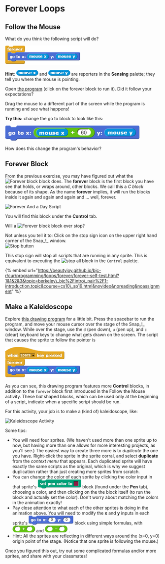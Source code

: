 # Forever Loops

## Follow the Mouse

What do you think the following script will do?

![](../.gitbook/assets/image%20%2848%29.png)

**Hint**: ![](../.gitbook/assets/image%20%2811%29.png) and ![](../.gitbook/assets/image%20%2871%29.png) are reporters in the **Sensing** palette; they tell you where the mouse is pointing.

Open [the program](http://snap.berkeley.edu/snapsource/snap.html#open:https://beautyjoy.github.io/bjc-r/prog/loop/follow-that-mouse.xml) \(click on the forever block to run it\). Did it follow your expectations?

Drag the mouse to a different part of the screen while the program is running and see what happens!

**Try this:** change the go to block to look like this:

![](../.gitbook/assets/image%20%2828%29.png)

How does this change the program's behavior?

## Forever Block

From the previous exercise, you may have figured out what the ![Forever block](https://beautyjoy.github.io/bjc-r/img/blocks/forever.png) block does. The **forever** block is the first block you have see that holds, or wraps around, other blocks. We call this a _C block_ because of its shape. As the name **forever** implies, it will run the blocks inside it again and again and again and ... well, forever. 

![Forever And a Day Script](https://beautyjoy.github.io/bjc-r/img/intro/the-person-kept-talking-and-talking.png)

You will find this block under the **Control** tab.

Will a ![Forever block](https://beautyjoy.github.io/bjc-r/img/blocks/forever.png) block ever stop?  
  
Not unless you tell it to: Click on the stop sign icon on the upper right hand corner of the Snap_!_ window.  
![Stop button](https://beautyjoy.github.io/bjc-r/img/topic1/stopbutton.png)

This stop sign will stop all scripts that are running in any sprite. This is equivalent to executing the ![stop all block](https://beautyjoy.github.io/bjc-r/img/blocks/stop-all.png) in the `Control` palette.

{% embed url="https://beautyjoy.github.io/bjc-r/cur/programming/loops/forever/forever-self-test.html?1&1&2&3&topic=berkeley\_bjc%2Fintro\_pair%2F1-introduction.topic&course=cs10\_sp19.html&novideo&noreading&noassignment" %}

## Make a Kaleidoscope

Explore [this drawing program](http://snap.berkeley.edu/snapsource/snap.html#open:https://beautyjoy.github.io/bjc-r/prog/drawing/kaleidoscope_framework.xml) for a little bit. Press the spacebar to run the program, and move your mouse cursor over the stage of the Snap_!_ window. While over the stage, use the `d` \(pen down\), `u` \(pen up\), and `c` \(clear\) keyboard keys to change what gets drawn on the screen. The script that causes the sprite to follow the pointer is

![](../.gitbook/assets/image%20%2822%29.png)

As you can see, this drawing program features more **Control** blocks, in addition to the `forever` block first introduced in the Follow the Mouse activity. These _hat_ shaped blocks, which can be used only at the beginning of a script, indicate when a specific script should be run.

For this activity, your job is to make a \(kind of\) kaleidoscope, like:



![Kaleidoscope Activity](https://beautyjoy.github.io/bjc-r/img/topic1/topic1_kaleidoscopegif.gif)

Some tips:

* You will need four sprites. \(We haven't used more than one sprite up to now, but having more than one allows for more interesting projects, as you'll see.\) The easiest way to create three more is to _duplicate_ the one you have. Right-click the sprite in the sprite corral, and select **duplicate** from the _context menu_ that appears. Each duplicated sprite will have exactly the same scripts as the original, which is why we suggest duplication rather than just creating more sprites from scratch.
* You can change the color of each sprite by clicking the color input in that sprite's ![](../.gitbook/assets/image%20%2823%29.png) block \(found under the **Pen** tab\), choosing a color, and then clicking on the the block itself \(to run the block and actually set the color\). Don't worry about matching the colors in the animation exactly!
* Pay close attention to what each of the other sprites is doing in the animation above. You will need to modify the **x** and **y** inputs in each sprite's ![](../.gitbook/assets/image%20%2867%29.png) block using simple formulas, with ![](../.gitbook/assets/image%20%2851%29.png) and ![](../.gitbook/assets/image%20%2821%29.png) .
* Hint: All the sprites are reflecting in different ways around the \(x=0, y=0\) origin point of the stage. \(Notice that one sprite is following the mouse.\)

Once you figured this out, try out some complicated formulas and/or more sprites, and share with your classmates!

